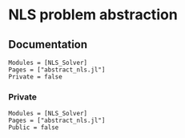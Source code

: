# NLS problem abstraction

## Documentation 


```@autodocs
Modules = [NLS_Solver]
Pages = ["abstract_nls.jl"]
Private = false
```

### Private

```@autodocs
Modules = [NLS_Solver]
Pages = ["abstract_nls.jl"]
Public = false
```
